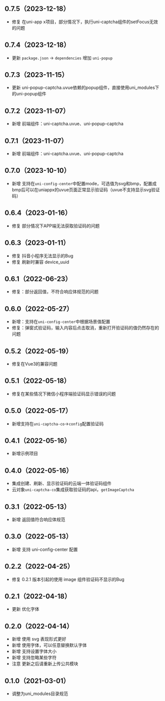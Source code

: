 ## 0.7.5（2023-12-18）

- 修复 在uni-app x项目，部分情况下，执行uni-captcha组件的setFocus无效的问题

## 0.7.4（2023-12-18）

- 更新 `package.json` -> `dependencies` 增加 `uni-popup`

## 0.7.3（2023-11-15）

- 更新 uni-popup-captcha.uvue依赖的popup组件，直接使用uni_modules下的uni-popup组件

## 0.7.2（2023-11-07）

- 新增 前端组件：uni-captcha.uvue、uni-popup-captcha

## 0.7.1（2023-11-07）

- 新增 前端组件：uni-captcha.uvue、uni-popup-captcha

## 0.7.0（2023-10-10）

- 新增 支持在`uni-config-center`中配置mode，可选值为svg和bmp，配置成bmp后可以在uniappx的uvue页面正常显示验证码（uvue不支持显示svg验证码）

## 0.6.4（2023-01-16）

- 修复 部分情况下APP端无法获取验证码的问题

## 0.6.3（2023-01-11）

- 修复 抖音小程序无法显示的Bug
- 修复 刷新时兼容 device_uuid

## 0.6.1（2022-06-23）

- 修复：部分返回值，不符合响应体规范的问题

## 0.6.0（2022-05-27）

- 新增：支持在`uni-config-center`中根据场景值配置
- 修复：弹窗式验证码，输入内容后点击取消，重新打开验证码的值仍然存在的问题

## 0.5.2（2022-05-19）

- 修复在Vue3的兼容问题

## 0.5.1（2022-05-18）

- 修复在某些情况下微信小程序端验证码显示错误的问题

## 0.5.0（2022-05-17）

- 新增支持在`uni-captcha-co`->`config`配置验证码

## 0.4.1（2022-05-16）

- 新增示例项目

## 0.4.0（2022-05-16）

- 集成创建、刷新、显示验证码的云端一体验证码组件
- 云对象`uni-captcha-co`集成获取验证码的api，`getImageCaptcha`

## 0.3.1（2022-05-13）

- 新增 返回值符合响应体规范

## 0.3.0（2022-05-13）

- 新增 支持 uni-config-center 配置

## 0.2.2（2022-04-25）

- 修复 0.2.1 版本引起的使用 image 组件验证码不显示的Bug

## 0.2.1（2022-04-18）

- 更新 优化字体

## 0.2.0（2022-04-14）

- 新增 使用 svg 表现形式更好
- 新增 使用字体，可以任意替换默认字体
- 新增 支持设置字体大小
- 新增 支持忽略某些字符
- 注意 更新之后请重新上传公共模块

## 0.1.0（2021-03-01）

- 调整为uni_modules目录规范

